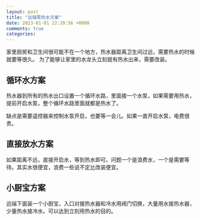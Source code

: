 ```yaml
---
layout: post
title: "远端零热水方案"
date: 2023-01-01 22:20:56 +0800
comments: true
categories:
---
```

家里厨房和卫生间很可能不在一个地方，热水器距离卫生间过远，需要热水的时候就要等很久。
为了能够让家里的水龙头立刻就有热水出来，需要改装。

## 循环水方案

热水器到所有的热水出口设置一个循环水路，里面接一个水泵，如果需要用热水，提前开启水泵，整个循环水路里面就都是热水了。

缺点是需要遥控器来控制水泵开启，也要等一会儿。如果一直开启水泵，电费很贵。

## 直接放水方案

如果距离不远，直接开启水，等到热水即可。问题一个是浪费水，一个是需要等待。其实水很便宜，浪费一些说不定比改装便宜。

## 小厨宝方案

远端下面装一个小厨宝，入口对接热水器和冷水用阀门切换，大量用水接热水器，少量热水接冷水。可以达到立刻用热水的目的。
